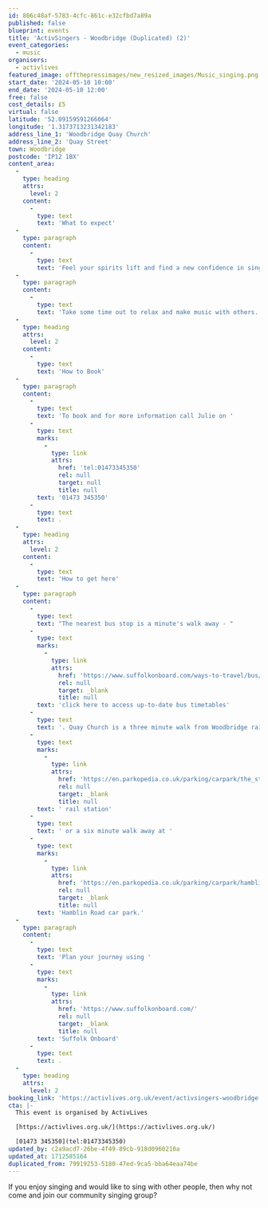 ```yaml
---
id: 806c48af-5783-4cfc-861c-e32cfbd7a89a
published: false
blueprint: events
title: 'ActivSingers - Woodbridge (Duplicated) (2)'
event_categories:
  - music
organisers:
  - activlives
featured_image: offthepressimages/new_resized_images/Music_singing.png
start_date: '2024-05-10 10:00'
end_date: '2024-05-10 12:00'
free: false
cost_details: £5
virtual: false
latitude: '52.09159591266064'
longitude: '1.3173713231342183'
address_line_1: 'Woodbridge Quay Church'
address_line_2: 'Quay Street'
town: Woodbridge
postcode: 'IP12 1BX'
content_area:
  -
    type: heading
    attrs:
      level: 2
    content:
      -
        type: text
        text: 'What to expect'
  -
    type: paragraph
    content:
      -
        type: text
        text: 'Feel your spirits lift and find a new confidence in singing! Learn some new songs – Learn harmonies to songs you know Improve your breathing, your circulation AND have some fun! '
  -
    type: paragraph
    content:
      -
        type: text
        text: 'Take some time out to relax and make music with others.'
  -
    type: heading
    attrs:
      level: 2
    content:
      -
        type: text
        text: 'How to Book'
  -
    type: paragraph
    content:
      -
        type: text
        text: 'To book and for more information call Julie on '
      -
        type: text
        marks:
          -
            type: link
            attrs:
              href: 'tel:01473345350'
              rel: null
              target: null
              title: null
        text: '01473 345350'
      -
        type: text
        text: .
  -
    type: heading
    attrs:
      level: 2
    content:
      -
        type: text
        text: 'How to get here'
  -
    type: paragraph
    content:
      -
        type: text
        text: "The nearest bus stop is a minute's walk away - "
      -
        type: text
        marks:
          -
            type: link
            attrs:
              href: 'https://www.suffolkonboard.com/ways-to-travel/bus/'
              rel: null
              target: _blank
              title: null
        text: 'click here to access up-to-date bus timetables'
      -
        type: text
        text: '. Quay Church is a three minute walk from Woodbridge rail station. The nearest pay and display car parking is a two minute walk from Quay Church at the'
      -
        type: text
        marks:
          -
            type: link
            attrs:
              href: 'https://en.parkopedia.co.uk/parking/carpark/the_station/ip12/woodbridge/?arriving=202404081500&leaving=202404081700'
              rel: null
              target: _blank
              title: null
        text: ' rail station'
      -
        type: text
        text: ' or a six minute walk away at '
      -
        type: text
        marks:
          -
            type: link
            attrs:
              href: 'https://en.parkopedia.co.uk/parking/carpark/hamblin_road_1/ip12/woodbridge/?arriving=202404081500&leaving=202404081700'
              rel: null
              target: _blank
              title: null
        text: 'Hamblin Road car park.'
  -
    type: paragraph
    content:
      -
        type: text
        text: 'Plan your journey using '
      -
        type: text
        marks:
          -
            type: link
            attrs:
              href: 'https://www.suffolkonboard.com/'
              rel: null
              target: _blank
              title: null
        text: 'Suffolk Onboard'
      -
        type: text
        text: .
  -
    type: heading
    attrs:
      level: 2
booking_link: 'https://activlives.org.uk/event/activsingers-woodbridge-quay-church-3-2/2024-05-10/'
cta: |-
  This event is organised by ActivLives

  [https://activlives.org.uk/](https://activlives.org.uk/)

  [01473 345350](tel:01473345350)
updated_by: c2a9acd7-26be-4f49-89cb-918d0960210a
updated_at: 1712585164
duplicated_from: 79919253-5180-47ed-9ca5-bba64eaa74be
---
```

If you enjoy singing and would like to sing with other people, then why not come and join our community singing group?